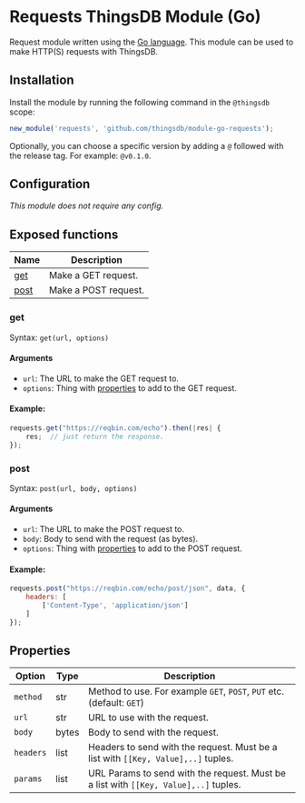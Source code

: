 # Requests ThingsDB Module (Go)

Request module written using the [Go language](https://golang.org).
This module can be used to make HTTP(S) requests with ThingsDB.


## Installation

Install the module by running the following command in the `@thingsdb` scope:

```javascript
new_module('requests', 'github.com/thingsdb/module-go-requests');
```

Optionally, you can choose a specific version by adding a `@` followed with the release tag. For example: `@v0.1.0`.

## Configuration

*This module does not require any config.*

## Exposed functions

Name              | Description
----------------- | -----------
[get](#get)   | Make a GET request.
[post](#post) | Make a POST request.

### get

Syntax: `get(url, options)`

#### Arguments

- `url`: The URL to make the GET request to.
- `options`: Thing with [properties](#properties) to add to the GET request.

#### Example:

```javascript
requests.get("https://reqbin.com/echo").then(|res| {
    res;  // just return the response.
});
```

### post

Syntax: `post(url, body, options)`

#### Arguments

- `url`: The URL to make the POST request to.
- `body`: Body to send with the request (as bytes).
- `options`: Thing with [properties](#properties) to add to the POST request.

#### Example:

```javascript
requests.post("https://reqbin.com/echo/post/json", data, {
    headers: [
        ['Content-Type', 'application/json']
    ]
});
```

## Properties

Option    | Type  | Description
--------- | ----- | -----------
`method`  | str   | Method to use. For example `GET`, `POST`, `PUT` etc. (default: `GET`)
`url`     | str   | URL to use with the request.
`body`    | bytes | Body to send with the request.
`headers` | list  | Headers to send with the request. Must be a list with `[[Key, Value],..]` tuples.
`params`  | list  | URL Params to send with the request. Must be a list with `[[Key, Value],..]` tuples.
